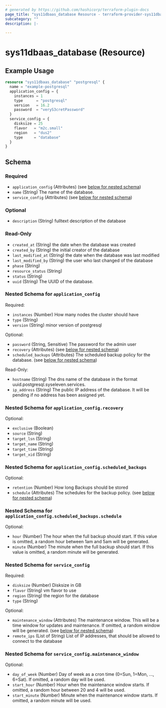 ```yaml
---
# generated by https://github.com/hashicorp/terraform-plugin-docs
page_title: "sys11dbaas_database Resource - terraform-provider-sys11dbaas"
subcategory: ""
description: |-
  
---
```


# sys11dbaas_database (Resource)



## Example Usage

```terraform
resource "sys11dbaas_database" "postgresql" {
  name = "example-postgresql"
  application_config = {
    instances = 1
    type      = "postgresql"
    version   = 16.2
    password  = "veryS3cretPassword"
  }
  service_config = {
    disksize = 25
    flavor   = "m2c.small"
    region   = "dus2"
    type     = "database"
  }
}
```

<!-- schema generated by tfplugindocs -->
## Schema

### Required

- `application_config` (Attributes) (see [below for nested schema](#nestedatt--application_config))
- `name` (String) The name of the database.
- `service_config` (Attributes) (see [below for nested schema](#nestedatt--service_config))

### Optional

- `description` (String) fulltext description of the database

### Read-Only

- `created_at` (String) the date when the database was created
- `created_by` (String) the initial creator of the database
- `last_modified_at` (String) the date when the database was last modified
- `last_modified_by` (String) the user who last changed of the database
- `phase` (String)
- `resource_status` (String)
- `status` (String)
- `uuid` (String) The UUID of the database.

<a id="nestedatt--application_config"></a>
### Nested Schema for `application_config`

Required:

- `instances` (Number) How many nodes the cluster should have
- `type` (String)
- `version` (String) minor version of postgresql

Optional:

- `password` (String, Sensitive) The password for the admin user
- `recovery` (Attributes) (see [below for nested schema](#nestedatt--application_config--recovery))
- `scheduled_backups` (Attributes) The scheduled backup policy for the database. (see [below for nested schema](#nestedatt--application_config--scheduled_backups))

Read-Only:

- `hostname` (String) The dns name of the database in the format uuid.postgresql.syseleven.services.
- `ip_address` (String) The public IP address of the database. It will be pending if no address has been assigned yet.

<a id="nestedatt--application_config--recovery"></a>
### Nested Schema for `application_config.recovery`

Optional:

- `exclusive` (Boolean)
- `source` (String)
- `target_lsn` (String)
- `target_name` (String)
- `target_time` (String)
- `target_xid` (String)


<a id="nestedatt--application_config--scheduled_backups"></a>
### Nested Schema for `application_config.scheduled_backups`

Optional:

- `retention` (Number) How long Backups should be stored
- `schedule` (Attributes) The schedules for the backup policy. (see [below for nested schema](#nestedatt--application_config--scheduled_backups--schedule))

<a id="nestedatt--application_config--scheduled_backups--schedule"></a>
### Nested Schema for `application_config.scheduled_backups.schedule`

Optional:

- `hour` (Number) The hour when the full backup should start. If this value is omitted, a random hour between 1am and 5am will be generated.
- `minute` (Number) The minute when the full backup should start. If this value is omitted, a random minute will be generated.




<a id="nestedatt--service_config"></a>
### Nested Schema for `service_config`

Required:

- `disksize` (Number) Disksize in GB
- `flavor` (String) vm flavor to use
- `region` (String) the region for the database
- `type` (String)

Optional:

- `maintenance_window` (Attributes) The maintenance window. This will be a time window for updates and maintenance. If omitted, a random window will be generated. (see [below for nested schema](#nestedatt--service_config--maintenance_window))
- `remote_ips` (List of String) List of IP addresses, that should be allowed to connect to the database

<a id="nestedatt--service_config--maintenance_window"></a>
### Nested Schema for `service_config.maintenance_window`

Optional:

- `day_of_week` (Number) Day of week as a cron time (0=Sun, 1=Mon, ..., 6=Sat). If omitted, a random day will be used.
- `start_hour` (Number) Hour when the maintenance window starts. If omitted, a random hour between 20 and 4 will be used.
- `start_minute` (Number) Minute when the maintenance window starts. If omitted, a random minute will be used.

